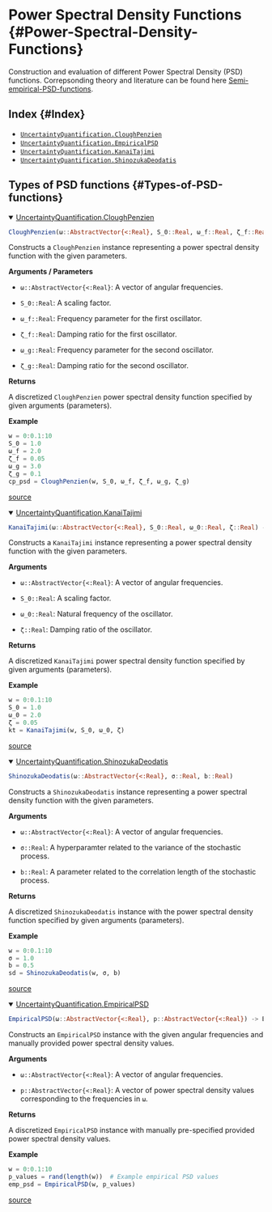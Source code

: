 
# Power Spectral Density Functions {#Power-Spectral-Density-Functions}

Construction and evaluation of different Power Spectral Density (PSD) functions. Correpsonding theory and literature can be found here [Semi-empirical-PSD-functions](/manual/dynamics#Semi-empirical-PSD-functions).

## Index {#Index}
- [`UncertaintyQuantification.CloughPenzien`](#UncertaintyQuantification.CloughPenzien-Tuple{AbstractVector{<:Real},%20Vararg{Real,%205}})
- [`UncertaintyQuantification.EmpiricalPSD`](#UncertaintyQuantification.EmpiricalPSD)
- [`UncertaintyQuantification.KanaiTajimi`](#UncertaintyQuantification.KanaiTajimi-Tuple{AbstractVector{<:Real},%20Real,%20Real,%20Real})
- [`UncertaintyQuantification.ShinozukaDeodatis`](#UncertaintyQuantification.ShinozukaDeodatis-Tuple{AbstractVector{<:Real},%20Real,%20Real})


## Types of PSD functions {#Types-of-PSD-functions}
<details class='jldocstring custom-block' open>
<summary><a id='UncertaintyQuantification.CloughPenzien-Tuple{AbstractVector{<:Real}, Vararg{Real, 5}}' href='#UncertaintyQuantification.CloughPenzien-Tuple{AbstractVector{<:Real}, Vararg{Real, 5}}'><span class="jlbinding">UncertaintyQuantification.CloughPenzien</span></a> <Badge type="info" class="jlObjectType jlMethod" text="Method" /></summary>



```julia
CloughPenzien(ω::AbstractVector{<:Real}, S_0::Real, ω_f::Real, ζ_f::Real, ω_g::Real, ζ_g::Real)
```


Constructs a `CloughPenzien` instance representing a power spectral density function with the given parameters.

**Arguments / Parameters**
- `ω::AbstractVector{<:Real}`: A vector of angular frequencies.
  
- `S_0::Real`: A scaling factor.
  
- `ω_f::Real`: Frequency parameter for the first oscillator.
  
- `ζ_f::Real`: Damping ratio for the first oscillator.
  
- `ω_g::Real`: Frequency parameter for the second oscillator.
  
- `ζ_g::Real`: Damping ratio for the second oscillator.
  

**Returns**

A discretized `CloughPenzien` power spectral density function specified by given arguments (parameters).

**Example**

```julia
w = 0:0.1:10
S_0 = 1.0
ω_f = 2.0
ζ_f = 0.05
ω_g = 3.0
ζ_g = 0.1
cp_psd = CloughPenzien(w, S_0, ω_f, ζ_f, ω_g, ζ_g)
```



<Badge type="info" class="source-link" text="source"><a href="https://github.com/FriesischScott/UncertaintyQuantification.jl/blob/f8bd7a9094e49042d8e9d2360393334fb1712413/src/dynamics/psd.jl#L13-L39" target="_blank" rel="noreferrer">source</a></Badge>

</details>

<details class='jldocstring custom-block' open>
<summary><a id='UncertaintyQuantification.KanaiTajimi-Tuple{AbstractVector{<:Real}, Real, Real, Real}' href='#UncertaintyQuantification.KanaiTajimi-Tuple{AbstractVector{<:Real}, Real, Real, Real}'><span class="jlbinding">UncertaintyQuantification.KanaiTajimi</span></a> <Badge type="info" class="jlObjectType jlMethod" text="Method" /></summary>



```julia
KanaiTajimi(ω::AbstractVector{<:Real}, S_0::Real, ω_0::Real, ζ::Real) -> KanaiTajimi
```


Constructs a `KanaiTajimi` instance representing a power spectral density function with the given parameters.

**Arguments**
- `ω::AbstractVector{<:Real}`: A vector of angular frequencies.
  
- `S_0::Real`: A scaling factor.
  
- `ω_0::Real`: Natural frequency of the oscillator.
  
- `ζ::Real`: Damping ratio of the oscillator.
  

**Returns**

A discretized `KanaiTajimi` power spectral density function specified by given arguments (parameters).

**Example**

```julia
w = 0:0.1:10
S_0 = 1.0
ω_0 = 2.0
ζ = 0.05
kt = KanaiTajimi(w, S_0, ω_0, ζ)
```



<Badge type="info" class="source-link" text="source"><a href="https://github.com/FriesischScott/UncertaintyQuantification.jl/blob/f8bd7a9094e49042d8e9d2360393334fb1712413/src/dynamics/psd.jl#L60-L82" target="_blank" rel="noreferrer">source</a></Badge>

</details>

<details class='jldocstring custom-block' open>
<summary><a id='UncertaintyQuantification.ShinozukaDeodatis-Tuple{AbstractVector{<:Real}, Real, Real}' href='#UncertaintyQuantification.ShinozukaDeodatis-Tuple{AbstractVector{<:Real}, Real, Real}'><span class="jlbinding">UncertaintyQuantification.ShinozukaDeodatis</span></a> <Badge type="info" class="jlObjectType jlMethod" text="Method" /></summary>



```julia
ShinozukaDeodatis(ω::AbstractVector{<:Real}, σ::Real, b::Real)
```


Constructs a `ShinozukaDeodatis` instance representing a power spectral density function with the given parameters.

**Arguments**
- `ω::AbstractVector{<:Real}`: A vector of angular frequencies.
  
- `σ::Real`: A hyperparamter related to the variance of the stochastic process.
  
- `b::Real`: A parameter related to the correlation length of the stochastic process.
  

**Returns**

A discretized `ShinozukaDeodatis` instance with the power spectral density function specified by given arguments (parameters).

**Example**

```julia
w = 0:0.1:10
σ = 1.0
b = 0.5
sd = ShinozukaDeodatis(w, σ, b)
```



<Badge type="info" class="source-link" text="source"><a href="https://github.com/FriesischScott/UncertaintyQuantification.jl/blob/f8bd7a9094e49042d8e9d2360393334fb1712413/src/dynamics/psd.jl#L109-L129" target="_blank" rel="noreferrer">source</a></Badge>

</details>

<details class='jldocstring custom-block' open>
<summary><a id='UncertaintyQuantification.EmpiricalPSD' href='#UncertaintyQuantification.EmpiricalPSD'><span class="jlbinding">UncertaintyQuantification.EmpiricalPSD</span></a> <Badge type="info" class="jlObjectType jlType" text="Type" /></summary>



```julia
EmpiricalPSD(ω::AbstractVector{<:Real}, p::AbstractVector{<:Real}) -> EmpiricalPSD
```


Constructs an `EmpiricalPSD` instance with the given angular frequencies and manually provided power spectral density values.

**Arguments**
- `ω::AbstractVector{<:Real}`: A vector of angular frequencies.
  
- `p::AbstractVector{<:Real}`: A vector of power spectral density values corresponding to the frequencies in `ω`.
  

**Returns**

A discretized `EmpiricalPSD` instance with manually pre-specified provided power spectral density values.

**Example**

```julia
w = 0:0.1:10
p_values = rand(length(w))  # Example empirical PSD values
emp_psd = EmpiricalPSD(w, p_values)
```



<Badge type="info" class="source-link" text="source"><a href="https://github.com/FriesischScott/UncertaintyQuantification.jl/blob/f8bd7a9094e49042d8e9d2360393334fb1712413/src/dynamics/psd.jl#L139-L157" target="_blank" rel="noreferrer">source</a></Badge>

</details>

